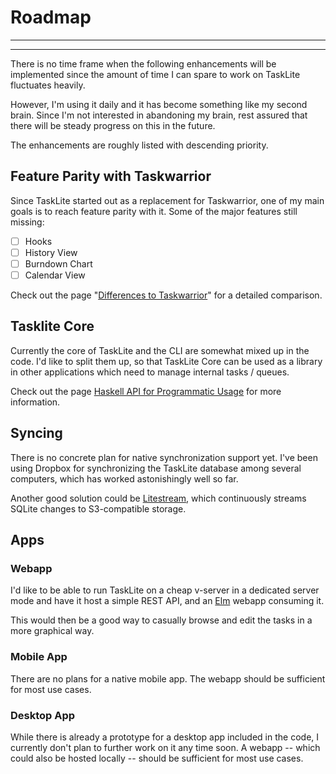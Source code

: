 # Roadmap

---
<!-- toc -->
---

There is no time frame when the following enhancements will be implemented
since the amount of time I can spare to work on TaskLite fluctuates heavily.

However, I'm using it daily and it has become something like my second brain.
Since I'm not interested in abandoning my brain, rest assured that there will
be steady progress on this in the future.

The enhancements are roughly listed with descending priority.


## Feature Parity with Taskwarrior

Since TaskLite started out as a replacement for Taskwarrior,
one of my main goals is to reach feature parity with it.
Some of the major features still missing:

- [ ] Hooks
- [ ] History View
- [ ] Burndown Chart
- [ ] Calendar View

Check out the page "[Differences to Taskwarrior](/differences_taskwarrior)"
for a detailed comparison.


## Tasklite Core

Currently the core of TaskLite and the CLI are somewhat mixed up in the code.
I'd like to split them up, so that TaskLite Core can be used
as a library in other applications
which need to manage internal tasks / queues.

Check out the page
[Haskell API for Programmatic Usage](https://tasklite.org/usage/haskell_api)
for more information.


## Syncing

There is no concrete plan for native synchronization support yet.
I've been using Dropbox for synchronizing the TaskLite database
among several computers, which has worked astonishingly well so far.

Another good solution could be [Litestream](https://litestream.io),
which continuously streams SQLite changes to S3-compatible storage.


## Apps

### Webapp

I'd like to be able to run TaskLite on a cheap v-server in a dedicated
server mode and have it host a simple REST API,
and an [Elm](https://elm-lang.org) webapp consuming it.

This would then be a good way to casually browse and edit the tasks
in a more graphical way.


### Mobile App

There are no plans for a native mobile app.
The webapp should be sufficient for most use cases.


### Desktop App

While there is already a prototype for a desktop app included in the code,
I currently don't plan to further work on it any time soon.
A webapp -- which could also be hosted locally --
should be sufficient for most use cases.
